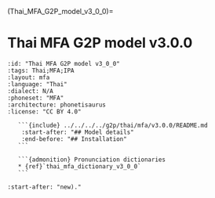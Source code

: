 (Thai_MFA_G2P_model_v3_0_0)=
# Thai MFA G2P model v3.0.0

``````{g2p} Thai MFA G2P model v3.0.0
:id: "Thai MFA G2P model v3_0_0"
:tags: Thai;MFA;IPA
:layout: mfa
:language: "Thai"
:dialect: N/A
:phoneset: "MFA"
:architecture: phonetisaurus
:license: "CC BY 4.0"

   ```{include} ../../../../g2p/thai/mfa/v3.0.0/README.md
    :start-after: "## Model details"
    :end-before: "## Installation"
   ```

   ```{admonition} Pronunciation dictionaries
   * {ref}`thai_mfa_dictionary_v3_0_0`
   ```
``````

```{include} ../../../../g2p/thai/mfa/v3.0.0/README.md
:start-after: "new)."
```
